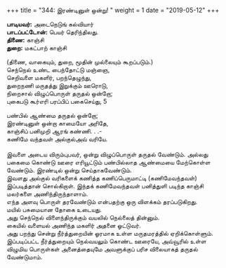 ﻿+++
title = "344: இரண்டினுள் ஒன்று!  "
weight = 1
date = "2019-05-12"
+++

**பாடியவர்:** அடைநெடுங் கல்வியார்  
**பாடப்பட்டோன்:** பெயர் தெரிந்திலது.  
**திணை:** காஞ்சி  
**துறை:** மகட்பாற் காஞ்சி  
  
(திணை, வாகையும், துறை, மூதின் முல்லையும் கூறப்படும்.)  
செந்நெல் உண்ட பைந்தோட்டு மஞ்ஞை,  
செறிவளை மகளிர், பறந்தெழுந்து,  
துறைநணி மருதத்து இறுக்கும் ஊரொடு,  
நிறைசால் விழுப்பொருள் தருதல் ஒன்றோ;  
புகைபடு கூர்எரி பரப்பிப் பகைசெய்து, 5  
  
பண்பில் ஆண்மை தருதல் ஒன்றோ;  
இரண்டினுள் ஒன்றா காமையோ அரிதே,  
காஞ்சிப் பனிமுறி ஆரங் கண்ணி. . .-  
கணிமே வந்தவள் அல்குல்அவ் வரியே.  
   
இவளை அடைய விரும்புபவர், ஒன்று விழுப்பொருள் தருதல் வேண்டும். அல்லது பகைமை கொண்டு ஊரை எரியூட்டும் பண்பில்லாத ஆண்மையை மேற்கொள்ள வேண்டும். இரண்டில் ஒன்று செய்தாகவேண்டும்.  
இவளது அல்குல் வரிகளைக் கணித்த கணிப்பெருமாட்டி (கணிமேவந்தவள்) இப்படித்தான் சொல்கிறாள். இந்தக் கணிமேவந்தவள் பனித்துளி படிந்த காஞ்சி மலர்களை அணிந்திருந்தாளாம்.  
எந்த அளவு பொருள் தரவேண்டும் என்பதற்கு ஒரு விளக்கம் தரப்படுகிறது.  
மயில் பசுமையான தோகை உடையது.  
அது செந்நெல் விளைந்திருக்கும் வயலில் நெல்லைத் தின்னும்.  
கையில் வளையல் அணிந்த மகளிர் அதனை ஓட்டுவர்.  
அது பறந்து சென்று நீர்த்துறையின் ஓரமாக உள்ள மருதமரத்தில் ஏறிக்கொள்ளும்.  
இப்படிப்பட்ட நீர்த்துறையும் நெல்வயலும் கொண்ட ஊரையே, அவ்வூரில் உள்ள விழுமிய பொருள்கள் அனைத்தையுமே அவளுக்குப் பரிச விலையாகத் தருதல் வேண்டுமாம்.  
